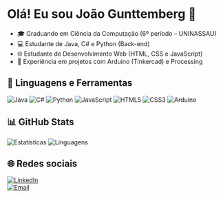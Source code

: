 
# Olá! Eu sou João Gunttemberg 👋

- 🎓 Graduando em Ciência da Computação (6º período – UNINASSAU)  
- 💻 Estudante de Java, C# e Python (Back-end)  
- 🌐 Estudante de Desenvolvimento Web (HTML, CSS e JavaScript)  
- 🔧 Experiência em projetos com Arduino (Tinkercad) e Processing  

## 🚀 Linguagens e Ferramentas
![Java](https://img.shields.io/badge/-Java-007396?logo=java&logoColor=fff)
![C#](https://img.shields.io/badge/-C%23-239120?logo=c-sharp&logoColor=fff)
![Python](https://img.shields.io/badge/-Python-3776AB?logo=python&logoColor=fff)
![JavaScript](https://img.shields.io/badge/-JavaScript-F7DF1E?logo=javascript&logoColor=000)
![HTML5](https://img.shields.io/badge/-HTML5-E34F26?logo=html5&logoColor=fff)
![CSS3](https://img.shields.io/badge/-CSS3-1572B6?logo=css3&logoColor=fff)
![Arduino](https://img.shields.io/badge/-Arduino-00979D?logo=arduino&logoColor=fff)

## 📊 GitHub Stats
![Estatísticas](https://github-readme-stats.vercel.app/api?username=JgunttembergDEV&show_icons=true&theme=dark)
![Linguagens](https://github-readme-stats.vercel.app/api/top-langs/?username=JgunttembergDEV&layout=compact&theme=dark)

## 🌐 Redes sociais
[![LinkedIn](https://img.shields.io/badge/-LinkedIn-0A66C2?logo=linkedin&logoColor=white)](https://l1nk.dev/cHWl3)  
[![Email](https://img.shields.io/badge/-Email-D14836?logo=gmail&logoColor=white)](mailto:jggunttem@gmail.com)  
